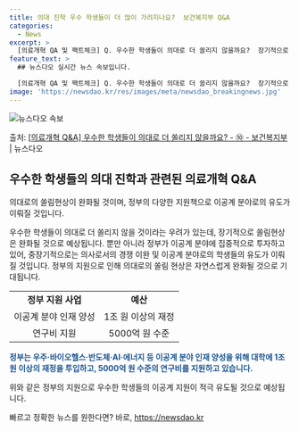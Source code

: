 ```yaml
---
title: 의대 진학 우수 학생들이 더 많이 가려지나요?  보건복지부 Q&A
categories:
  - News
excerpt: >
  [의료개혁 QA 및 팩트체크] Q. 우수한 학생들이 의대로 더 쏠리지 않을까요?  장기적으로 쏠림현상은 완화…
feature_text: >
  ## 뉴스다오 실시간 뉴스 속보입니다.

  [의료개혁 QA 및 팩트체크] Q. 우수한 학생들이 의대로 더 쏠리지 않을까요?  장기적으로 쏠림현상은 완화…
image: 'https://newsdao.kr/res/images/meta/newsdao_breakingnews.jpg'
---
```


![뉴스다오 속보](https://newsdao.kr/res/images/meta/newsdao_breakingnews.jpg)

<p>출처: <a href="https://newsdao.kr/3440" rel="dofollow">[의료개혁 Q&A] 우수한 학생들이 의대로 더 쏠리지 않을까요? - ⑩ - 보건복지부</a> | 뉴스다오</p>

<h2 data-ke-size="size26">우수한 학생들의 의대 진학과 관련된 의료개혁 Q&A</h2>
의대로의 쏠림현상이 완화될 것이며, 정부의 다양한 지원책으로 이공계 분야로의 유도가 이뤄질 것입니다.

<p data-ke-size="size16">우수한 학생들이 의대로 더 쏠리지 않을 것이라는 우려가 있는데, 장기적으로 쏠림현상은 완화될 것으로 예상됩니다. 뿐만 아니라 정부가 이공계 분야에 집중적으로 투자하고 있어, 중장기적으로는 의사로서의 경쟁 이완 및 이공계 분야로의 학생들의 유도가 이뤄질 것입니다. 정부의 지원으로 인해 의대로의 쏠림 현상은 자연스럽게 완화될 것으로 기대됩니다.</p>

<table>
  <tr>
    <td style="text-align: center; height: 17px;"><b>정부 지원 사업</b></td>
    <td style="text-align: center; height: 17px;"><b>예산</b></td>
  </tr>
  <tr>
    <td style="text-align: center; height: 17px;">이공계 분야 인재 양성</td>
    <td style="text-align: center; height: 17px;">1조 원 이상의 재정</td>
  </tr>
  <tr>
    <td style="text-align: center; height: 17px;">연구비 지원</td>
    <td style="text-align: center; height: 17px;">5000억 원 수준</td>
  </tr>
</table>

<b><span style="color: #1a5490;">정부는 우주·바이오헬스·반도체·AI·에너지 등 이공계 분야 인재 양성을 위해 대학에 1조 원 이상의 재정을 투입하고, 5000억 원 수준의 연구비를 지원하고 있습니다.</span></b>

<p data-ke-size="size16">위와 같은 정부의 지원으로 우수한 학생들의 이공계 지원이 적극 유도될 것으로 예상됩니다.</p>
 

빠르고 정확한 뉴스를 원한다면? 바로, <a href="https://newsdao.kr" rel="dofollow">https://newsdao.kr</a>


